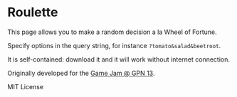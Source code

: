 Roulette
========

This page allows you to make a random decision a la Wheel of Fortune.

Specify options in the query string, for instance `?tomato&salad&beetroot`.

It is self-contained: download it and it will work without internet connection.

Originally developed for the [Game Jam @ GPN 13](https://entropia.de/GPN13:Gamejam).

MIT License